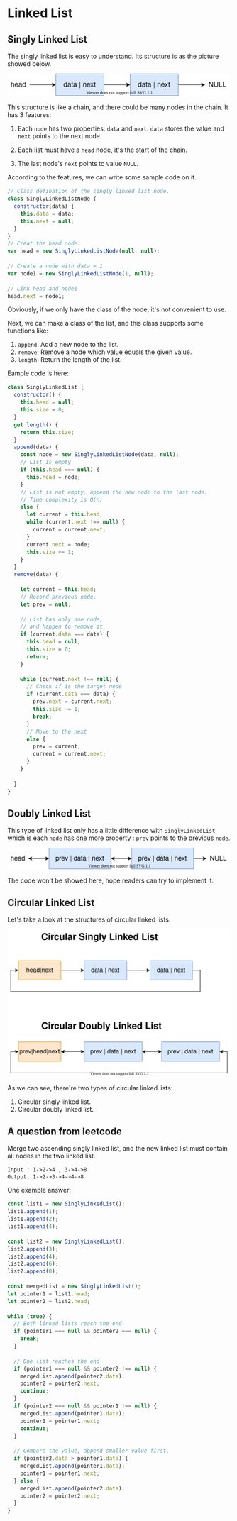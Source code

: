 # Linked List

## Singly Linked List

The singly linked list is easy to understand. Its structure is as the picture showed below.

![Singly Linked List](./singly-linked-list.drawio.svg)

This structure is like a chain, and there could be many nodes in the chain. It has 3 features:

1. Each `node` has two properties: `data` and `next`. `data` stores the value and `next` points to the next node.

2. Each list must have a `head` node, it's the start of the chain.

3. The last node's `next` points to value `NULL`.

According to the features, we can write some sample code on it.

```js
// Class defination of the singly linked list node.
class SinglyLinkedListNode {
  constructor(data) {
    this.data = data;
    this.next = null;
  }
}
// Creat the head node.
var head = new SinglyLinkedListNode(null, null);

// Create a node with data = 1
var node1 = new SinglyLinkedListNode(1, null);

// Link head and node1
head.next = node1;
```

Obviously, if we only have the class of the node, it's not convenient to use.

Next, we can make a class of the list, and this class supports some functions like:

1. `append`: Add a new node to the list.
2. `remove`: Remove a node which value equals the given value.
3. `length`: Return the length of the list.

Eample code is here:

```js
class SinglyLinkedList {
  constructor() {
    this.head = null;
    this.size = 0;
  }
  get length() {
    return this.size;
  }
  append(data) {
    const node = new SinglyLinkedListNode(data, null);
    // List is empty
    if (this.head === null) {
      this.head = node;
    }
    // List is not empty, append the new node to the last node.
    // Time complexity is O(n)
    else {
      let current = this.head;
      while (current.next !== null) {
        current = current.next;
      }
      current.next = node;
      this.size += 1;
    }
  }
  remove(data) {

    let current = this.head;
    // Record previous node.
    let prev = null;

    // List has only one node,
    // and happen to remove it.
    if (current.data === data) {
      this.head = null;
      this.size = 0;
      return;
    }

    while (current.next !== null) {
      // Check if is the target node
      if (current.data === data) {
        prev.next = current.next;
        this.size -= 1;
        break;
      }
      // Move to the next
      else {
        prev = current;
        current = current.next;
      }
    }

  }
}
```

## Doubly Linked List

This type of linked list only has a little difference with `SinglyLinkedList` which is each `node` has one more property : `prev` points to the previous `node`.

![Doubly Linked List](./doubly-linked-list.drawio.svg)

The code won't be showed here, hope readers can try to implement it.

## Circular Linked List

Let's take a look at the structures of circular linked lists.

![Circular Linked List](./circular-linked-list.drawio.svg)

As we can see, there're two types of circular linked lists: 

1. Circular singly linked list.
2. Circular doubly linked list.

## A question from leetcode

Merge two ascending singly linked list, and the new linked list must contain all nodes in the two linked list.

```
Input : 1->2->4 , 3->4->8
Output: 1->2->3->4->4->8
```

One example answer:

```js
const list1 = new SinglyLinkedList();
list1.append(1);
list1.append(2);
list1.append(4);

const list2 = new SinglyLinkedList();
list2.append(3);
list2.append(4);
list2.append(6);
list2.append(8);

const mergedList = new SinglyLinkedList();
let pointer1 = list1.head;
let pointer2 = list2.head;

while (true) {
  // Both linked lists reach the end.
  if (pointer1 === null && pointer2 === null) {
    break;
  }

  // One list reaches the end
  if (pointer1 === null && pointer2 !== null) {
    mergedList.append(pointer2.data);
    pointer2 = pointer2.next;
    continue;
  }
  if (pointer2 === null && pointer1 !== null) {
    mergedList.append(pointer1.data);
    pointer1 = pointer1.next;
    continue;
  }

  // Compare the value, append smaller value first.
  if (pointer2.data > pointer1.data) {
    mergedList.append(pointer1.data);
    pointer1 = pointer1.next;
  } else {
    mergedList.append(pointer2.data);
    pointer2 = pointer2.next;
  }
}
```